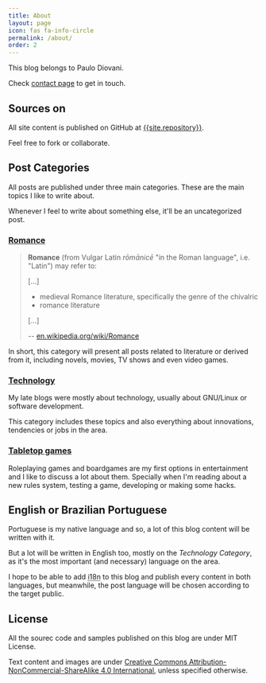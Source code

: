 ```yaml
---
title: About
layout: page
icon: fas fa-info-circle
permalink: /about/
order: 2
---
```


This blog belongs to Paulo Diovani.

Check <a href="{{site.baseurl}}/contact">contact page</a> to get in touch.

## Sources on <i class="fa-brands fa-github"></i>

All site content is published on GitHub at
<a href="{{site.repository}}">{{site.repository}}</a>.

Feel free to fork or collaborate.

## Post Categories

All posts are published under three main categories. These are the main
topics I like to write about.

Whenever I feel to write about something else, it'll be an uncategorized
post.

### [Romance]

> **Romance** (from Vulgar Latin _rōmānicē_ "in the Roman language", i.e.
> "Latin") may refer to:
>
> [...]
>
> - medieval Romance literature, specifically the genre of the chivalric
> - romance literature
>
> [...]
>
> -- [en.wikipedia.org/wiki/Romance](https://en.wikipedia.org/wiki/Romance)

In short, this category will present all posts related to literature or
derived from it, including novels, movies, TV shows and even video games.

### [Technology]

My late blogs were mostly about technology, usually about GNU/Linux or
software development.

This category includes these topics and also everything about innovations,
tendencies or jobs in the area.

### [Tabletop games]

Roleplaying games and boardgames are my first options in entertainment and I
like to discuss a lot about them. Specially when I'm reading about a new rules
system, testing a game, developing or making some hacks.

## English or Brazilian Portuguese

Portuguese is my native language and so, a lot of this blog content will
be written with it.

But a lot will be written in English too, mostly on the _Technology Category_,
as it's the most important (and necessary) language on the area.

I hope to be able to add <abbr title="internationalization">i18n</abbr> to this
blog and publish every content in both languages, but meanwhile, the post
language will be chosen according to the target public.

## License

All the sourec code and samples published on this blog are under MIT License.

Text content and images are under [Creative Commons Attribution-NonCommercial-ShareAlike 4.0 International](http://creativecommons.org/licenses/by-nc-sa/4.0/), unless specified otherwise.

[Romance]: /romance
[Technology]: /technology
[Tabletop games]: /tabletop-games
